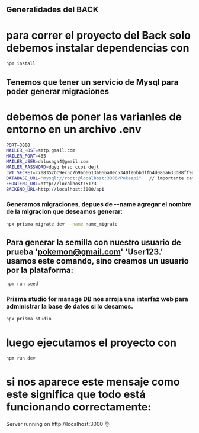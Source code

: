 ## Generalidades del BACK 

# para correr el proyecto del Back solo debemos instalar dependencias con 
```bash
npm install
```

## Tenemos que tener un servicio de Mysql para poder generar migraciones
# debemos de poner las varianles de entorno en un archivo .env
```bash
PORT=3000
MAILER_HOST=smtp.gmail.com
MAILER_PORT=465
MAILER_USER=dalusaga4@gmail.com
MAILER_PASSWORD=dqyq brso ccoi dejt
JWT_SECRET=c7e8352bc9ec5c7b9ab6613a066a0ec5340fe6bbdffb4d086a633d88ff9a7901
DATABASE_URL="mysql://root:@localhost:3306/Pokeapi"   // importante cambiarlo por la URL de tu base de datos
FRONTEND_URL=http://localhost:5173
BACKEND_URL=http://localhost:3000/api
```

### Generamos migraciones, depues de --name agregar el nombre de la migracion que deseamos generar:
```bash
npx prisma migrate dev --name name_migrate  
```
## Para generar la semilla con nuestro usuario de prueba 'pokemon@gmail.com' 'User123.' usamos este comando, sino creamos un usuario por la plataforma:
```bash
npm run seed
```
### Prisma studio for manage DB nos arroja una interfaz web para administrar la base de datos si lo desamos.
```bash
npx prisma studio 
```

# luego ejecutamos el proyecto con 
```bash
npm run dev
```
# si nos aparece este mensaje como este significa que todo está funcionando correctamente:
Server running on http://localhost:3000 👌
